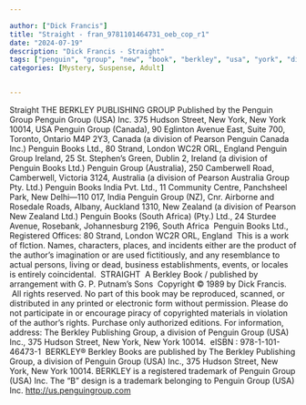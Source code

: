 ```yaml
---

author: ["Dick Francis"]
title: "Straight - fran_9781101464731_oeb_cop_r1"
date: "2024-07-19"
description: "Dick Francis - Straight"
tags: ["penguin", "group", "new", "book", "berkley", "usa", "york", "division", "publishing", "published", "hudson", "street", "canada", "pearson", "australia", "straight", "avenue", "strand", "london", "orl", "england", "ireland", "camberwell", "road", "pty"]
categories: [Mystery, Suspense, Adult]


---
```



Straight
THE BERKLEY PUBLISHING GROUP Published by the Penguin Group Penguin Group (USA) Inc. 375 Hudson Street, New York, New York 10014, USA Penguin Group (Canada), 90 Eglinton Avenue East, Suite 700, Toronto, Ontario M4P 2Y3, Canada (a division of Pearson Penguin Canada Inc.) Penguin Books Ltd., 80 Strand, London WC2R ORL, England Penguin Group Ireland, 25 St. Stephen’s Green, Dublin 2, Ireland (a division of Penguin Books Ltd.) Penguin Group (Australia), 250 Camberwell Road, Camberwell, Victoria 3124, Australia (a division of Pearson Australia Group Pty. Ltd.) Penguin Books India Pvt. Ltd., 11 Community Centre, Panchsheel Park, New Delhi—110 017, India Penguin Group (NZ), Cnr. Airborne and Rosedale Roads, Albany, Auckland 1310, New Zealand (a division of Pearson New Zealand Ltd.) Penguin Books (South Africa) (Pty.) Ltd., 24 Sturdee Avenue, Rosebank, Johannesburg 2196, South Africa
 Penguin Books Ltd., Registered Offices: 80 Strand, London WC2R ORL, England
 This is a work of flction. Names, characters, places, and incidents either are the product of the author’s imagination or are used fictitiously, and any resemblance to actual persons, living or dead, business establishments, events, or locales is entirely coincidental.
 STRAIGHT
 A Berkley Book / published by arrangement with G. P. Putnam’s Sons
 Copyright © 1989 by Dick Francis.
 All rights reserved.
No part of this book may be reproduced, scanned, or distributed in any printed or electronic form without permission. Please do not participate in or encourage piracy of copyrighted materials in violation of the author’s rights. Purchase only authorized editions.
For information, address: The Berkley Publishing Group, a division of Penguin Group (USA) Inc., 375 Hudson Street, New York, New York 10014.
 eISBN : 978-1-101-46473-1
 BERKLEY® Berkley Books are published by The Berkley Publishing Group, a division of Penguin Group (USA) Inc., 375 Hudson Street, New York, New York 10014. BERKLEY is a registered trademark of Penguin Group (USA) Inc. The “B” design is a trademark belonging to Penguin Group (USA) Inc.
http://us.penguingroup.com
